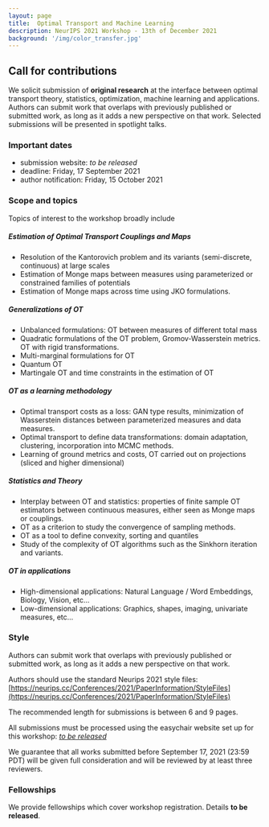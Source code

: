 ```yaml
---
layout: page
title:  Optimal Transport and Machine Learning  
description: NeurIPS 2021 Workshop - 13th of December 2021
background: '/img/color_transfer.jpg'
---
```


## Call for contributions

We solicit submission of **original research** at the interface between optimal transport theory, statistics, optimization, machine learning and applications. 
Authors can submit work that overlaps with previously published or submitted work, as long as it adds a new perspective on that work.
Selected submissions will be presented in spotlight talks. 

### Important dates
- submission website: *to be released*
- deadline: Friday, 17 September 2021
- author notification: Friday, 15 October 2021

### Scope and topics

Topics of interest to the workshop broadly include

##### Estimation of Optimal Transport Couplings and Maps

- Resolution of the Kantorovich problem and its variants (semi-discrete, continuous) at large scales
- Estimation of Monge maps between measures using parameterized or constrained families of potentials
- Estimation of Monge maps across time using JKO formulations.

##### Generalizations of OT

- Unbalanced formulations: OT between measures of different total mass
- Quadratic formulations of the OT problem, Gromov-Wasserstein metrics. OT with rigid transformations.
- Multi-marginal formulations for OT
- Quantum OT
- Martingale OT and time constraints in the estimation of OT

##### OT as a learning methodology

- Optimal transport costs as a loss: GAN type results, minimization of Wasserstein distances between parameterized measures and data measures.
- Optimal transport to define data transformations: domain adaptation, clustering, incorporation into MCMC methods.
- Learning of ground metrics and costs, OT carried out on projections (sliced and higher dimensional)

##### Statistics and Theory

- Interplay between OT and statistics: properties of finite sample OT estimators between continuous measures, either seen as Monge maps or couplings.
- OT as a criterion to study the convergence of sampling methods.
- OT as a tool to define convexity, sorting and quantiles
- Study of the complexity of OT algorithms such as the Sinkhorn iteration and variants.

##### OT in applications

- High-dimensional applications: Natural Language / Word Embeddings, Biology, Vision, etc...
- Low-dimensional applications: Graphics, shapes, imaging, univariate measures, etc...



### Style
Authors can submit work that overlaps with previously published or submitted work, as long as it adds a new perspective on that work.

Authors should use the standard Neurips 2021 style files: [https://neurips.cc/Conferences/2021/PaperInformation/StyleFiles](https://neurips.cc/Conferences/2021/PaperInformation/StyleFiles)

The recommended length for submissions is between 6 and 9 pages.

All submissions must be processed using the easychair website set up for this workshop: [*to be released*](https://otml2021.github.io/)

We guarantee that all works submitted before September 17, 2021  (23:59 PDT) will be given full consideration and will be reviewed by at least three reviewers.


### Fellowships

We provide fellowships which cover workshop registration. Details **to be released**.